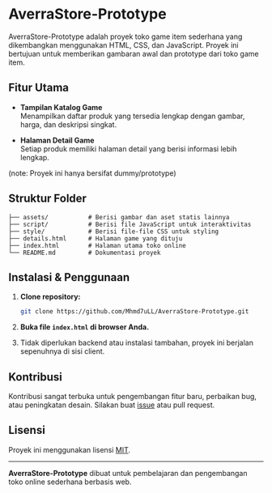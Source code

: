 # AverraStore-Prototype

AverraStore-Prototype adalah proyek toko game item sederhana yang dikembangkan menggunakan HTML, CSS, dan JavaScript. Proyek ini bertujuan untuk memberikan gambaran awal dan prototype dari toko game item.

## Fitur Utama

- **Tampilan Katalog Game**  
  Menampilkan daftar produk yang tersedia lengkap dengan gambar, harga, dan deskripsi singkat.

- **Halaman Detail Game**  
  Setiap produk memiliki halaman detail yang berisi informasi lebih lengkap.

(note: Proyek ini hanya bersifat dummy/prototype)

## Struktur Folder

```
├── assets/           # Berisi gambar dan aset statis lainnya
├── script/           # Berisi file JavaScript untuk interaktivitas
├── style/            # Berisi file-file CSS untuk styling
├── details.html      # Halaman game yang dituju
├── index.html        # Halaman utama toko online
└── README.md         # Dokumentasi proyek
```

## Instalasi & Penggunaan

1. **Clone repository:**
   ```bash
   git clone https://github.com/Mhmd7uLL/AverraStore-Prototype.git
   ```
2. **Buka file `index.html` di browser Anda.**

3. Tidak diperlukan backend atau instalasi tambahan, proyek ini berjalan sepenuhnya di sisi client.

## Kontribusi

Kontribusi sangat terbuka untuk pengembangan fitur baru, perbaikan bug, atau peningkatan desain. Silakan buat [issue](https://github.com/Mhmd7uLL/AverraStore-Prototype/issues) atau pull request.

## Lisensi

Proyek ini menggunakan lisensi [MIT](LICENSE).

---

**AverraStore-Prototype** dibuat untuk pembelajaran dan pengembangan toko online sederhana berbasis web.
